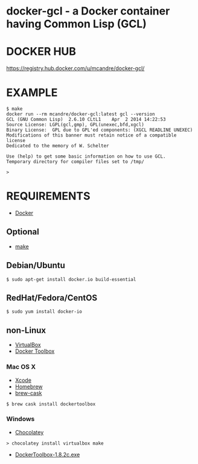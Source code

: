 # docker-gcl - a Docker container having Common Lisp (GCL)

# DOCKER HUB

https://registry.hub.docker.com/u/mcandre/docker-gcl/

# EXAMPLE

```
$ make
docker run --rm mcandre/docker-gcl:latest gcl --version
GCL (GNU Common Lisp)  2.6.10 CLtL1    Apr  2 2014 14:22:53
Source License: LGPL(gcl,gmp), GPL(unexec,bfd,xgcl)
Binary License:  GPL due to GPL'ed components: (XGCL READLINE UNEXEC)
Modifications of this banner must retain notice of a compatible license
Dedicated to the memory of W. Schelter

Use (help) to get some basic information on how to use GCL.
Temporary directory for compiler files set to /tmp/

>
```

# REQUIREMENTS

* [Docker](https://www.docker.com/)

## Optional

* [make](http://www.gnu.org/software/make/)

## Debian/Ubuntu

```
$ sudo apt-get install docker.io build-essential
```

## RedHat/Fedora/CentOS

```
$ sudo yum install docker-io
```

## non-Linux

* [VirtualBox](https://www.virtualbox.org/)
* [Docker Toolbox](https://www.docker.com/toolbox)

### Mac OS X

* [Xcode](http://itunes.apple.com/us/app/xcode/id497799835?ls=1&mt=12)
* [Homebrew](http://brew.sh/)
* [brew-cask](http://caskroom.io/)

```
$ brew cask install dockertoolbox
```

### Windows

* [Chocolatey](https://chocolatey.org/)

```
> chocolatey install virtualbox make
```

* [DockerToolbox-1.8.2c.exe](https://github.com/docker/toolbox/releases/download/v1.8.2c/DockerToolbox-1.8.2c.exe)
